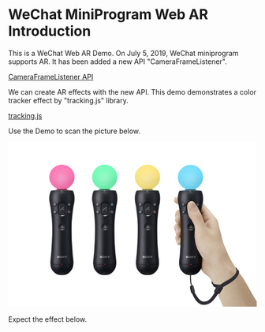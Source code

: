 # WeChat MiniProgram Web AR Introduction

This is a WeChat Web AR Demo. On July 5, 2019, WeChat miniprogram supports AR. It has been added a new API "CameraFrameListener".

[CameraFrameListener API](https://developers.weixin.qq.com/miniprogram/dev/api/media/camera/CameraFrameListener.html)

We can create AR effects with the new API. This demo demonstrates a color tracker effect by "tracking.js" library.

[tracking.js](https://trackingjs.com/)

Use the Demo to scan the picture below.

![avatar](sample.png)

Expect the effect below.
